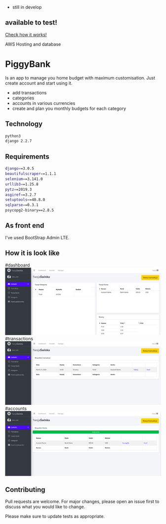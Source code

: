 * still in develop 

## available to test!

[Check how it works!](http://http://ec2-54-93-113-71.eu-central-1.compute.amazonaws.com/)


AWS Hosting and database

# PiggyBank

Is an app to manage you home budget with maximum customisation. Just create account and start using it. 
- add transactions
- categories
- accounts in various currencies
- create and plan you monthly budgets for each category

## Technology

```bash
python3
django 2.2.7
```
## Requirements

```bash
django==3.0.5
beautifulscraper==1.1.1
selenium==3.141.0
urllib3==1.25.8
pytz==2019.3
asgiref==3.2.7
setuptools==40.8.0
sqlparse==0.3.1
psycopg2-binary==2.8.5
```
## As front end

I've used BootStrap Admin LTE.

## How it is look like
#dashboard
![dashboard](pics/dashboard.png)
#transactions
![transactions](pics/transactions.png)
#accounts
![accounts](pics/accounts.png)

## Contributing
Pull requests are welcome. For major changes, please open an issue first to discuss what you would like to change.

Please make sure to update tests as appropriate.

